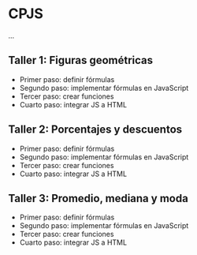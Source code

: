 # CPJS

...

## Taller 1: Figuras geométricas

- Primer paso: definir fórmulas
- Segundo paso: implementar fórmulas en JavaScript 
- Tercer paso: crear funciones
- Cuarto paso: integrar JS a HTML

## Taller 2: Porcentajes y descuentos

- Primer paso: definir fórmulas
- Segundo paso: implementar fórmulas en JavaScript 
- Tercer paso: crear funciones
- Cuarto paso: integrar JS a HTML

## Taller 3: Promedio, mediana y moda

- Primer paso: definir fórmulas
- Segundo paso: implementar fórmulas en JavaScript 
- Tercer paso: crear funciones
- Cuarto paso: integrar JS a HTML